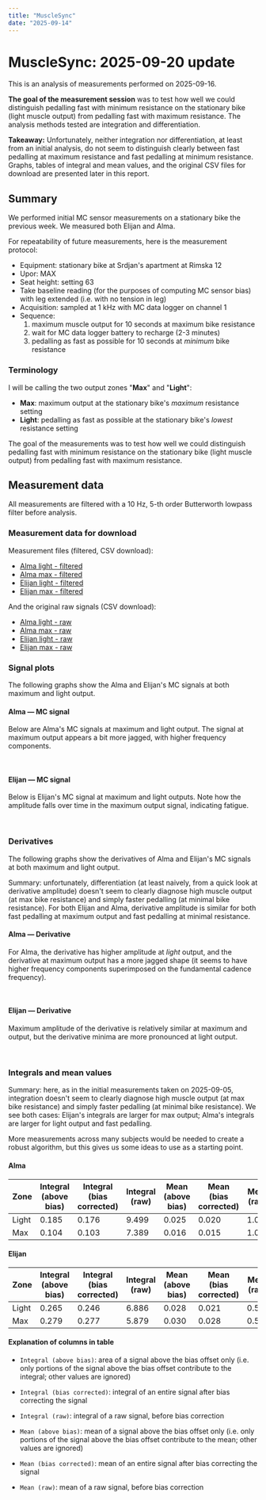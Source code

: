 ```yaml
---
title: "MuscleSync"
date: "2025-09-14"
---
```


<script setup>
import Image from '@/Components/Image.vue'

import almaLightMcFiltDerivativeImg from './img/fast-test/alma-light-mc-filt-derivative.jpg?w=800'
import almaLightMcFiltImg from './img/fast-test/alma-light-mc-filt.jpg?w=800'
import almaMaxMcFiltDerivativeImg from './img/fast-test/alma-max-mc-filt-derivative.jpg?w=800'
import almaMaxMcFiltImg from './img/fast-test/alma-max-mc-filt.jpg?w=800'
import eliLightMcFiltDerivativeImg from './img/fast-test/eli-light-mc-filt-derivative.jpg?w=800'
import eliLightMcFiltImg from './img/fast-test/eli-light-mc-filt.jpg?w=800'
import eliMaxMcFiltDerivativeImg from './img/fast-test/eli-max-mc-filt-derivative.jpg?w=800'
import eliMaxMcFiltImg from './img/fast-test/eli-max-mc-filt.jpg?w=800'

</script>

# MuscleSync: 2025-09-20 update

This is an analysis of measurements performed on 2025-09-16.

**The goal of the measurement session** was to test how well we could distinguish pedalling fast with minimum resistance on the stationary bike (light muscle output) from pedalling fast with maximum resistance.
The analysis methods tested are integration and differentiation.

**Takeaway:** Unfortunately, neither integration nor differentiation, at least from an initial analysis, do not seem to distinguish clearly between fast pedalling at maximum resistance and fast pedalling at minimum resistance.
Graphs, tables of integral and mean values, and the original CSV files for download are presented later in this report.

## Summary

We performed initial MC sensor measurements on a stationary bike the previous week.
We measured both Elijan and Alma.

For repeatability of future measurements, here is the measurement protocol:

- Equipment: stationary bike at Srdjan's apartment at Rimska 12
- Upor: MAX
- Seat height: setting 63
- Take baseline reading (for the purposes of computing MC sensor bias) with leg extended (i.e. with no tension in leg)
- Acquisition: sampled at 1 kHz with MC data logger on channel 1
- Sequence:
  1. maximum muscle output for 10 seconds at maximum bike resistance
  1. wait for MC data logger battery to recharge (2-3 minutes)
  1. pedalling as fast as possible for 10 seconds at *minimum* bike resistance

### Terminology

I will be calling the two output zones "**Max**" and "**Light**":

- **Max**: maximum output at the stationary bike's *maximum* resistance setting
- **Light**: pedalling as fast as possible at the stationary bike's *lowest* resistance setting

The goal of the measurements was to test how well we could distinguish pedalling fast with minimum resistance on the stationary bike (light muscle output) from pedalling fast with maximum resistance.

## Measurement data

All measurements are filtered with a 10 Hz, 5-th order Butterworth lowpass filter before analysis.

### Measurement data for download

Measurement files (filtered, CSV download):

- [Alma light - filtered](/musclesync/csv/2025-09-16-alma-light-mc-filt.csv)
- [Alma max - filtered](/musclesync/csv/2025-09-16-alma-max-mc-filt.csv)
- [Elijan light - filtered](/musclesync/csv/2025-09-16-eli-light-mc-filt.csv)
- [Elijan max - filtered](/musclesync/csv/2025-09-16-eli-max-mc-filt.csv)

And the original raw signals (CSV download):

- [Alma light - raw](/musclesync/csv/2025-09-16-alma-light-mc-raw.csv)
- [Alma max - raw](/musclesync/csv/2025-09-16-alma-max-mc-raw.csv)
- [Elijan light - raw](/musclesync/csv/2025-09-16-eli-light-mc-raw.csv)
- [Elijan max - raw](/musclesync/csv/2025-09-16-eli-max-mc-raw.csv)

### Signal plots

The following graphs show the Alma and Elijan's MC signals at both maximum and light output.

#### Alma — MC signal

Below are Alma's MC signals at maximum and light output. The signal at maximum output appears a bit more jagged, with higher frequency components.

<Image :src="almaMaxMcFiltImg" caption="Alma's MC signal, pedalling at maximum output at maximum resistance." />
<Image :src="almaLightMcFiltImg" caption="Alma's MC signal, pedalling fast at light resistance." />

#### Elijan — MC signal

Below is Elijan's MC signal at maximum and light outputs. Note how the amplitude falls over time in the maximum output signal, indicating fatigue.

<Image :src="eliMaxMcFiltImg" caption="Elijan's MC signal, pedalling at maximum output at maximum resistance." />
<Image :src="eliLightMcFiltImg" caption="Elijan's MC signal, pedalling fast at light resistance." />

### Derivatives

The following graphs show the derivatives of Alma and Elijan's MC signals at both maximum and light output.

Summary: unfortunately, differentiation (at least naively, from a quick look at derivative amplitude) doesn't seem to clearly diagnose high muscle output (at max bike resistance) and simply faster pedalling (at minimal bike resistance).
For both Elijan and Alma, derivative amplitude is similar for both fast pedalling at maximum output and fast pedalling at minimal resistance.

#### Alma — Derivative

For Alma, the derivative has higher amplitude at *light* output, and the derivative at maximum output has a more jagged shape (it seems to have higher frequency components superimposed on the fundamental cadence frequency).

<Image :src="almaMaxMcFiltDerivativeImg" caption="Derivative of Alma's MC signal, pedalling at maximum output at maximum resistance." />
<Image :src="almaLightMcFiltDerivativeImg" caption="Derivative of Alma's MC signal, pedalling fast at light resistance." />

#### Elijan — Derivative

Maximum amplitude of the derivative is relatively similar at maximum and output, but the derivative minima are more pronounced at light output.

<Image :src="eliMaxMcFiltDerivativeImg" caption="Derivative of Elijan's MC signal, pedalling at maximum output at maximum resistance." />
<Image :src="eliLightMcFiltDerivativeImg" caption="Derivative of Elijan's MC signal, pedalling fast at light resistance." />

### Integrals and mean values

Summary: here, as in the initial measurements taken on 2025-09-05, integration doesn't seem to clearly diagnose high muscle output (at max bike resistance) and simply faster pedalling (at minimal bike resistance).
We see both cases: Elijan's integrals are larger for max output; Alma's integrals are larger for light output and fast pedalling.

More measurements across many subjects would be needed to create a robust algorithm, but this gives us some ideas to use as a starting point.

#### Alma

| Zone | Integral (above bias) | Integral (bias corrected) | Integral (raw) | Mean (above bias) | Mean (bias corrected) | Mean (raw) |
| - | - | - | - | - | - | - |
| Light | 0.185 | 0.176 | 9.499 | 0.025 | 0.020 | 1.056 |
| Max | 0.104 | 0.103 | 7.389 | 0.016 | 0.015 | 1.056 |

#### Elijan

| Zone | Integral (above bias) | Integral (bias corrected) | Integral (raw) | Mean (above bias) | Mean (bias corrected) | Mean (raw) |
| - | - | - | - | - | - | - |
| Light | 0.265 | 0.246 | 6.886 | 0.028 | 0.021 | 0.574 |
| Max | 0.279 | 0.277 | 5.879 | 0.030 | 0.028 | 0.588 |

#### Explanation of columns in table

- `Integral (above bias)`: area of a signal above the bias offset only (i.e. only portions of the signal above the bias offset contribute to the integral; other values are ignored)
- `Integral (bias corrected)`: integral of an entire signal after bias correcting the signal
- `Integral (raw)`: integral of a raw signal, before bias correction 

- `Mean (above bias)`: mean of a signal above the bias offset only (i.e. only portions of the signal above the bias offset contribute to the mean; other values are ignored)
- `Mean (bias corrected)`: mean of an entire signal after bias correcting the signal
- `Mean (raw)`: mean of a raw signal, before bias correction 


